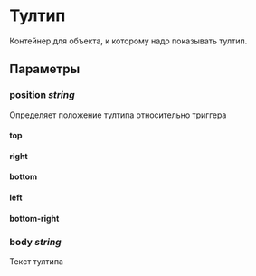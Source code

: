 # Тултип

Контейнер для объекта, к которому надо показывать тултип.

## Параметры

### position *string*

Определяет положение тултипа относительно триггера

#### top

#### right

#### bottom

#### left

#### bottom-right

### body *string*

Текст тултипа
